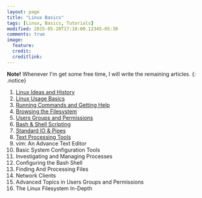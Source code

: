 ```yaml
---
layout: page
title: "Linux Basics"
tags: [Linux, Basics, Tutorials]
modified: 2015-05-20T17:10:00.12345-05:30
comments: true
image:
  feature:
  credit:
  creditlink:
---
```



**Note!** Whenever I'm get some free time, I will write the remaining articles.
{: .notice}

1. <a href="/linux/basics/linux-ideas-and-history/"> Linux Ideas and History </a>
2. <a href="/linux/basics/linux-usage-basics/"> Linux Usage Basics </a>
3. <a href="/linux/basics/running-commands-and-getting-help"> Running Commands and Getting Help</a>
4. <a href="/linux/basics/browsing-the-filesystem/"> Browsing the Filesystem </a>
5. <a href="/linux/basics/users-groups-and-permissions/"> Users Groups and Permissions </a>
6. <a href="/linux/basics/bash-and-shell-scripting/"> Bash & Shell Scripting </a>
7. <a href="/linux/basics/standard-io-and-pipes/"> Standard IO & Pipes </a>
8. <a href="/linux/basics/text-processing-tools"> Text Processing Tools </a>
9. vim: An Advance Text Editor
10. Basic System Configuration Tools
11. Investigating and Managing Processes
12. Configuring the Bash Shell
13. Finding And Processing Files
14. Network Clients
15. Advanced Topics in Users Groups and Permissions
16. The Linux Filesystem In-Depth
